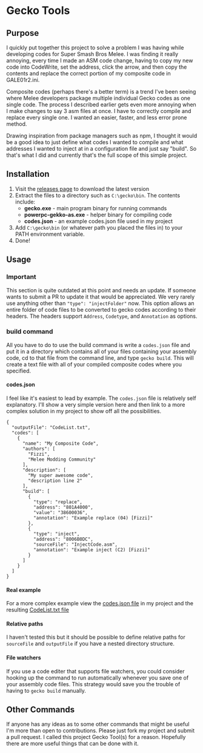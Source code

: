 # Gecko Tools
## Purpose
I quickly put together this project to solve a problem I was having while developing codes for Super Smash Bros Melee. I was finding it really annoying, every time I made an ASM code change, having to copy my new code into CodeWrite, set the address, click the arrow, and then copy the contents and replace the correct portion of my composite code in GALE01r2.ini.

Composite codes (perhaps there's a better term) is a trend I've been seeing where Melee developers package multiple individual Gecko codes as one single code. The process I described earlier gets even more annoying when I make changes to say 3 asm files at once. I have to correctly compile and replace every single one. I wanted an easier, faster, and less error prone method.

Drawing inspiration from package managers such as npm, I thought it would be a good idea to just define what codes I wanted to compile and what addresses I wanted to inject at in a configuration file and just say "build". So that's what I did and currently that's the full scope of this simple project.
## Installation
1. Visit the [releases page](https://github.com/JLaferri/gecko/releases) to download the latest version
2. Extract the files to a directory such as `C:\gecko\bin`. The contents include:
	* **gecko.exe** - main program binary for running commands
	* **powerpc-gekko-as.exe** - helper binary for compiling code
	* **codes.json** - an example codes.json file used in my project
3. Add `C:\gecko\bin` (or whatever path you placed the files in) to your PATH environment variable.
4. Done!
## Usage
### Important
This section is quite outdated at this point and needs an update. If someone wants to submit a PR to update it that would be appreciated. We very rarely use anything other than `"type": "injectFolder"` now. This option allows an entire folder of code files to be converted to gecko codes according to their headers. The headers support `Address`, `Codetype`, and `Annotation` as options.
### build command
All you have to do to use the build command is write a `codes.json` file and put it in a directory which contains all of your files containing your assembly code, cd to that file from the command line, and type `gecko build`. This will create a text file with all of your compiled composite codes where you specified.
#### codes.json
I feel like it's easiest to lead by example. The `codes.json` file is relatively self explanatory. I'll show a very simple version here and then link to a more complex solution in my project to show off all the possibilities.

```
{
  "outputFile": "CodeList.txt",
  "codes": [
    {
      "name": "My Composite Code",
      "authors": [
        "Fizzi",
        "Melee Modding Community"
      ],
      "description": [
        "My super awesome code",
        "description line 2"
      ],
      "build": [
        {
          "type": "replace",
          "address": "801A4000",
          "value": "38600036",
          "annotation": "Example replace (04) [Fizzi]"
        },
        {
          "type": "inject",
          "address": "8006B0DC",
          "sourceFile": "InjectCode.asm",
          "annotation": "Example inject (C2) [Fizzi]"
        }
      ]
    }
  ]
}
```
#### Real example
For a more complex example view the [codes.json file](https://github.com/JLaferri/project-slippi/blob/master/Gecko%20Codes/codes.json) in my project and the resulting [CodeList.txt file](https://github.com/JLaferri/project-slippi/blob/master/Gecko%20Codes/CodeList.txt)
#### Relative paths
I haven't tested this but it should be possible to define relative paths for `sourceFile` and `outputFile` if you have a nested directory structure.
#### File watchers
If you use a code editer that supports file watchers, you could consider hooking up the command to run automatically whenever you save one of your assembly code files. This strategy would save you the trouble of having to `gecko build` manually.
## Other Commands
If anyone has any ideas as to some other commands that might be useful I'm more than open to contributions. Please just fork my project and submit a pull request. I called this project Gecko Tool(s) for a reason. Hopefully there are more useful things that can be done with it.
